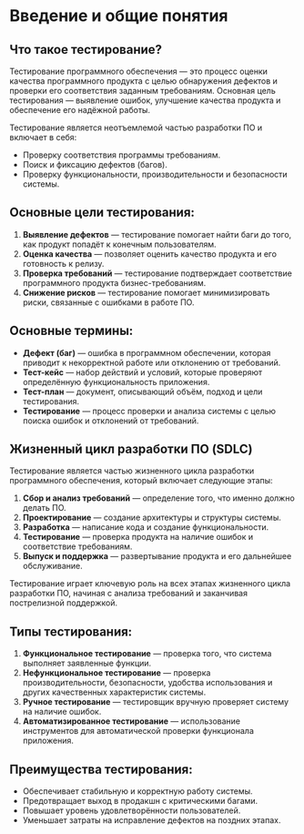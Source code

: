 # Введение и общие понятия
 
## Что такое тестирование?

Тестирование программного обеспечения — это процесс оценки качества программного продукта с целью обнаружения дефектов и проверки его соответствия заданным требованиям. Основная цель тестирования — выявление ошибок, улучшение качества продукта и обеспечение его надёжной работы.

Тестирование является неотъемлемой частью разработки ПО и включает в себя:
- Проверку соответствия программы требованиям.
- Поиск и фиксацию дефектов (багов).
- Проверку функциональности, производительности и безопасности системы.

## Основные цели тестирования:
1. **Выявление дефектов** — тестирование помогает найти баги до того, как продукт попадёт к конечным пользователям.
2. **Оценка качества** — позволяет оценить качество продукта и его готовность к релизу.
3. **Проверка требований** — тестирование подтверждает соответствие программного продукта бизнес-требованиям.
4. **Снижение рисков** — тестирование помогает минимизировать риски, связанные с ошибками в работе ПО.

## Основные термины:
- **Дефект (баг)** — ошибка в программном обеспечении, которая приводит к некорректной работе или отклонению от требований.
- **Тест-кейс** — набор действий и условий, которые проверяют определённую функциональность приложения.
- **Тест-план** — документ, описывающий объём, подход и цели тестирования.
- **Тестирование** — процесс проверки и анализа системы с целью поиска ошибок и отклонений от требований.

## Жизненный цикл разработки ПО (SDLC)

Тестирование является частью жизненного цикла разработки программного обеспечения, который включает следующие этапы:
1. **Сбор и анализ требований** — определение того, что именно должно делать ПО.
2. **Проектирование** — создание архитектуры и структуры системы.
3. **Разработка** — написание кода и создание функциональности.
4. **Тестирование** — проверка продукта на наличие ошибок и соответствие требованиям.
5. **Выпуск и поддержка** — развертывание продукта и его дальнейшее обслуживание.

Тестирование играет ключевую роль на всех этапах жизненного цикла разработки ПО, начиная с анализа требований и заканчивая пострелизной поддержкой.

## Типы тестирования:
1. **Функциональное тестирование** — проверка того, что система выполняет заявленные функции.
2. **Нефункциональное тестирование** — проверка производительности, безопасности, удобства использования и других качественных характеристик системы.
3. **Ручное тестирование** — тестировщик вручную проверяет систему на наличие ошибок.
4. **Автоматизированное тестирование** — использование инструментов для автоматической проверки функционала приложения.

## Преимущества тестирования:
- Обеспечивает стабильную и корректную работу системы.
- Предотвращает выход в продакшн с критическими багами.
- Повышает уровень удовлетворённости пользователей.
- Уменьшает затраты на исправление дефектов на поздних этапах.

